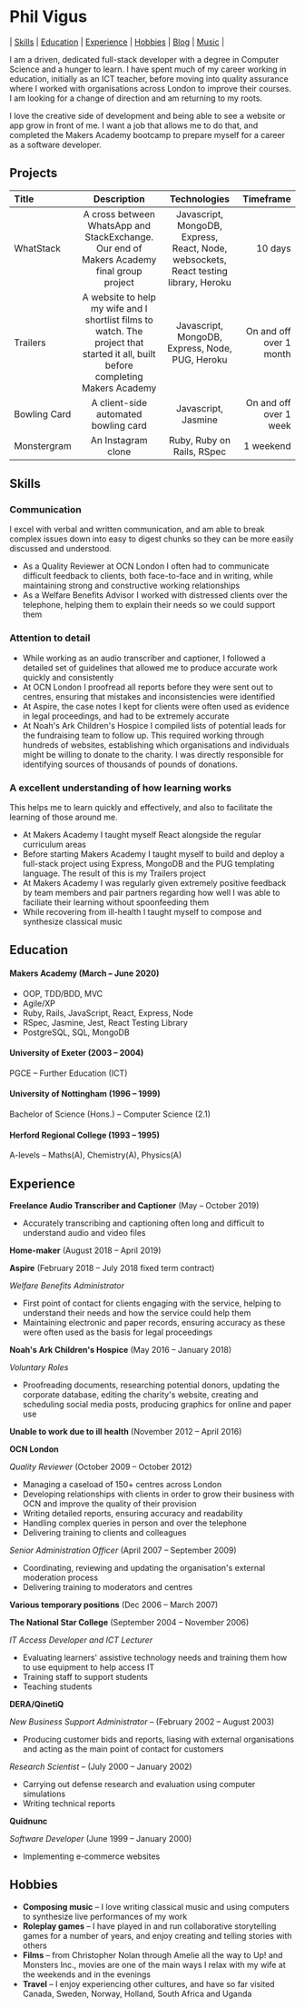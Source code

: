 # Phil Vigus

| [Skills](#Skills) | [Education](#Education) | [Experience](#Experience) | [Hobbies](#Hobbies) | [Blog](https://medium.com/@philvigus) | [Music](https://soundcloud.com/philvigus) |

I am a driven, dedicated full-stack developer with a degree in Computer Science and a hunger to learn. I have spent much of my career working in education, initially as an ICT teacher, before moving into quality assurance where I worked with organisations across London to improve their courses. I am looking for a change of direction and am returning to my roots. 

I love the creative side of development and being able to see a website or app grow in front of me. I want a job that allows me to do that, and completed the Makers Academy bootcamp to prepare myself for a career as a software developer.

## Projects

Title | Description | Technologies | Timeframe
:---|:--------:|:------:|----:
WhatStack | A cross between WhatsApp and StackExchange. Our end of Makers Academy final group project | Javascript, MongoDB, Express, React, Node, websockets, React testing library, Heroku | 10 days
Trailers | A website to help my wife and I shortlist films to watch. The project that started it all, built before completing Makers Academy | Javascript, MongoDB, Express, Node, PUG, Heroku | On and off over 1 month
Bowling Card | A client-side automated bowling card | Javascript, Jasmine | On and off over 1 week
Monstergram | An Instagram clone | Ruby, Ruby on Rails, RSpec | 1 weekend

## Skills

### Communication

I excel with verbal and written communication, and am able to break complex issues down into easy to digest chunks so they can be more easily discussed and understood.

* As a Quality Reviewer at OCN London I often had to communicate difficult feedback to clients, both face-to-face and in writing, while maintaining strong and constructive working relationships
* As a Welfare Benefits Advisor I worked with distressed clients over the telephone, helping them to explain their needs so we could support them

### Attention to detail

* While working as an audio transcriber and captioner, I followed a detailed set of guidelines that allowed me to produce accurate work quickly and consistently
* At OCN London I proofread all reports before they were sent out to centres, ensuring that mistakes and inconsistencies were identified
* At Aspire, the case notes I kept for clients were often used as evidence in legal proceedings, and had to be extremely accurate
* At Noah's Ark Children's Hospice I compiled lists of potential leads for the fundraising team to follow up. This required working through hundreds of websites, establishing which organisations and individuals might be willing to donate to the charity. I was directly responsible for identifying sources of thousands of pounds of donations.

### A excellent understanding of how learning works

This helps me to learn quickly and effectively, and also to facilitate the learning of those around me.

* At Makers Academy I taught myself React alongside the regular curriculum areas
* Before starting Makers Academy I taught myself to build and deploy a full-stack project using Express, MongoDB and the PUG templating language. The result of this is my Trailers project
* At Makers Academy I was regularly given extremely positive feedback by team members and pair partners regarding how well I was able to faciliate their learning without spoonfeeding them
* While recovering from ill-health I taught myself to compose and synthesize classical music

## Education

#### Makers Academy (March – June 2020)

- OOP, TDD/BDD, MVC
- Agile/XP
- Ruby, Rails, JavaScript, React, Express, Node
- RSpec, Jasmine, Jest, React Testing Library
- PostgreSQL, SQL, MongoDB

#### University of Exeter (2003 – 2004)

PGCE  – Further Education (ICT)

#### University of Nottingham (1996 – 1999)

Bachelor of Science (Hons.) – Computer Science (2.1)

#### Herford Regional College (1993 – 1995)

A-levels – Maths(A), Chemistry(A), Physics(A)

## Experience

**Freelance Audio Transcriber and Captioner** (May – October 2019) 

- Accurately transcribing and captioning often long and difficult to understand audio and video files

**Home-maker** (August 2018 – April 2019)

**Aspire** (February 2018 – July 2018 fixed term contract)

*Welfare Benefits Administrator*

- First point of contact for clients engaging with the service, helping to understand their needs and how the service could help them
- Maintaining electronic and paper records, ensuring accuracy as these were often used as the basis for legal proceedings

**Noah's Ark Children's Hospice** (May 2016 – January 2018)

*Voluntary Roles*

- Proofreading documents, researching potential donors, updating the corporate database, editing the charity's website, creating and scheduling social media posts, producing graphics for online and paper use

**Unable to work due to ill health** (November 2012 – April 2016)

**OCN London**

*Quality Reviewer* (October 2009 – October 2012)

- Managing a caseload of 150+ centres across London
- Developing relationships with clients in order to grow their business with OCN and improve the quality of their provision
- Writing detailed reports, ensuring accuracy and readability
- Handling complex queries in person and over the telephone
- Delivering training to clients and colleagues

*Senior Administration Officer* (April 2007 – September 2009)

- Coordinating, reviewing and updating the organisation's external moderation process
- Delivering training to moderators and centres

**Various temporary positions** (Dec 2006 – March 2007)

**The National Star College** (September 2004 – November 2006)

*IT Access Developer and ICT Lecturer*

- Evaluating learners' assistive technology needs and training them how to use equipment to help access IT
- Training staff to support students
- Teaching students

**DERA/QinetiQ**

*New Business Support Administrator* – (February 2002 – August 2003)

- Producing customer bids and reports, liasing with external organisations and acting as the main point of contact for customers

*Research Scientist* – (July 2000 – January 2002)

- Carrying out defense research and evaluation using computer simulations
- Writing technical reports

**Quidnunc**

*Software Developer* (June 1999 – January 2000)

- Implementing e-commerce websites

## Hobbies

- **Composing music** – I love writing classical music and using computers to synthesize live performances of my work
- **Roleplay games** – I have played in and run collaborative storytelling games for a number of years, and enjoy creating and telling stories with others
- **Films** – from Christopher Nolan through Amelie all the way to Up! and Monsters Inc., movies are one of the main ways I relax with my wife at the weekends and in the evenings
- **Travel** – I enjoy experiencing other cultures, and have so far visited Canada, Sweden, Norway, Holland, South Africa and Uganda

